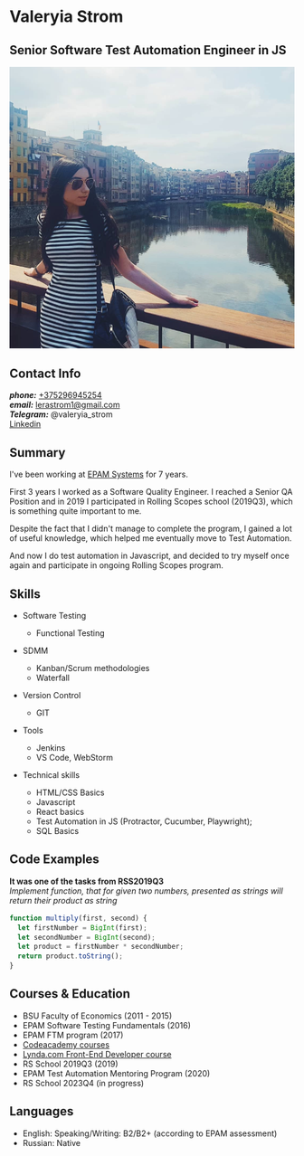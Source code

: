 # Valeryia Strom
## Senior Software Test Automation Engineer in JS

![my photo for CV](./assets/images/cv-photo.png)

## Contact Info 
__*phone:*__ [+375296945254](tel:+375296945254)   
__*email:*__ [lerastrom1@gmail.com](mailto:lerastrom1@gmail.com)  
__*Telegram:*__ @valeryia_strom<br>
[Linkedin](https://www.linkedin.com/in/valeryia-strom-2112bb184/)

## Summary
I've been working at [EPAM Systems](https://www.epam.com/) for 7 years.<br>

First 3 years I worked as a Software Quality Engineer. I reached a Senior QA Position and in 2019 I participated in Rolling Scopes school (2019Q3), which is something quite important to me.<br>

Despite the fact that I didn't manage to complete the program, I gained a lot of useful knowledge, which helped me eventually move to Test Automation.<br>

And now I do test automation in Javascript, and decided to try myself once again and participate in ongoing Rolling Scopes program.<br>

## Skills 
* Software Testing
  * Functional Testing

* SDMM
  * Kanban/Scrum methodologies
  * Waterfall

* Version Control
  * GIT

* Tools
  * Jenkins
  * VS Code, WebStorm

* Technical skills
  * HTML/CSS Basics
  * Javascript
  * React basics
  * Test Automation in JS (Protractor, Cucumber, Playwright);
  * SQL Basics

## Code Examples
**It was one of the tasks from RSS2019Q3**<br>
_Implement function, that for given two numbers, presented as strings will return their product as string_

```javascript
function multiply(first, second) {
  let firstNumber = BigInt(first);
  let secondNumber = BigInt(second);
  let product = firstNumber * secondNumber;
  return product.toString();
}
```
## Courses & Education
- BSU Faculty of Economics (2011 - 2015)
- EPAM Software Testing Fundamentals (2016)
- EPAM FTM program (2017)
- [Codeacademy courses](https://www.codecademy.com/users/valeryiaStrom/achievements)
- [Lynda.com Front-End Developer course](https://www.lynda.com/learning-paths/Web/become-a-front-end-web-developer)
- RS School 2019Q3 (2019)
- EPAM Test Automation Mentoring Program (2020)
- RS School 2023Q4 (in progress)

## Languages
* English: Speaking/Writing: B2/B2+ (according to EPAM assessment)
* Russian: Native